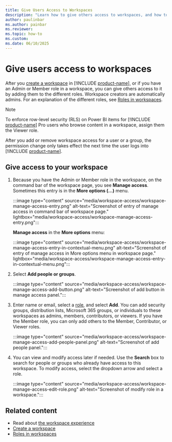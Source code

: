 ```yaml
---
title: Give Users Access to Workspaces
description: "Learn how to give others access to workspaces, and how to modify their access."
author: paulinbar
ms.author: painbar
ms.reviewer: 
ms.topic: how-to
ms.custom: 
ms.date: 06/10/2025
---
```

# Give users access to workspaces

After you [create a workspace](create-workspaces.md) in [!INCLUDE [product-name](../includes/product-name.md)], or if you have an Admin or Member role in a workspace, you can give others access to it by adding them to the different roles. Workspace creators are automatically admins. For an explanation of the different roles, see [Roles in workspaces](roles-workspaces.md).

> [!NOTE]
> To enforce row-level security (RLS) on Power BI items for [!INCLUDE [product-name](../includes/product-name.md)] Pro users who browse content in a workspace, assign them the Viewer role.
>
> After you add or remove workspace access for a user or a group, the permission change only takes effect the next time the user logs into [!INCLUDE [product-name](../includes/product-name.md)].

## Give access to your workspace

1. Because you have the Admin or Member role in the workspace, on the command bar of the workspace page, you see **Manage access**. Sometimes this entry is in the **More options (...)** menu.

    :::image type="content" source="media/workspace-access/workspace-manage-access-entry.png" alt-text="Screenshot of entry of manage access in command bar of workspace page." lightbox="media/workspace-access/workspace-manage-access-entry.png":::

    **Manage access** in the **More options** menu:

    :::image type="content" source="media/workspace-access/workspace-manage-access-entry-in-contextual-menu.png" alt-text="Screenshot of entry of manage access in More options menu in workspace page." lightbox="media/workspace-access/workspace-manage-access-entry-in-contextual-menu.png":::

1. Select **Add people or groups**.

   :::image type="content" source="media/workspace-access/workspace-manage-access-add-button.png" alt-text="Screenshot of add button in manage access panel.":::

1. Enter name or email, select a [role](roles-workspaces.md), and select **Add**. You can add security groups, distribution lists, Microsoft 365 groups, or individuals to these workspaces as admins, members, contributors, or viewers. If you have the Member role, you can only add others to the Member, Contributor, or Viewer roles.

   :::image type="content" source="media/workspace-access/workspace-manage-access-add-people-panel.png" alt-text="Screenshot of add people panel.":::

1. You can view and modify access later if needed. Use the **Search** box to search for people or groups who already have access to this workspace. To modify access, select the dropdown arrow and select a role.

   :::image type="content" source="media/workspace-access/workspace-manage-access-edit-role.png" alt-text="Screenshot of modify role in a workspace.":::

## Related content

* Read about [the workspace experience](workspaces.md)
* [Create a workspace](create-workspaces.md)
* [Roles in workspaces](roles-workspaces.md)
